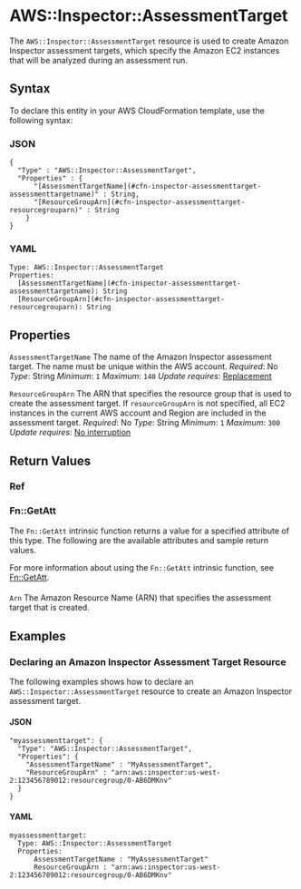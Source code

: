 # AWS::Inspector::AssessmentTarget<a name="aws-resource-inspector-assessmenttarget"></a>

The `AWS::Inspector::AssessmentTarget` resource is used to create Amazon Inspector assessment targets, which specify the Amazon EC2 instances that will be analyzed during an assessment run\.

## Syntax<a name="aws-resource-inspector-assessmenttarget-syntax"></a>

To declare this entity in your AWS CloudFormation template, use the following syntax:

### JSON<a name="aws-resource-inspector-assessmenttarget-syntax.json"></a>

```
{
  "Type" : "AWS::Inspector::AssessmentTarget",
  "Properties" : {
      "[AssessmentTargetName](#cfn-inspector-assessmenttarget-assessmenttargetname)" : String,
      "[ResourceGroupArn](#cfn-inspector-assessmenttarget-resourcegrouparn)" : String
    }
}
```

### YAML<a name="aws-resource-inspector-assessmenttarget-syntax.yaml"></a>

```
Type: AWS::Inspector::AssessmentTarget
Properties:
  [AssessmentTargetName](#cfn-inspector-assessmenttarget-assessmenttargetname): String
  [ResourceGroupArn](#cfn-inspector-assessmenttarget-resourcegrouparn): String
```

## Properties<a name="aws-resource-inspector-assessmenttarget-properties"></a>

`AssessmentTargetName`  <a name="cfn-inspector-assessmenttarget-assessmenttargetname"></a>
The name of the Amazon Inspector assessment target\. The name must be unique within the AWS account\.
*Required*: No
*Type*: String
*Minimum*: `1`
*Maximum*: `140`
*Update requires*: [Replacement](https://docs.aws.amazon.com/AWSCloudFormation/latest/UserGuide/using-cfn-updating-stacks-update-behaviors.html#update-replacement)

`ResourceGroupArn`  <a name="cfn-inspector-assessmenttarget-resourcegrouparn"></a>
The ARN that specifies the resource group that is used to create the assessment target\. If `resourceGroupArn` is not specified, all EC2 instances in the current AWS account and Region are included in the assessment target\.
*Required*: No
*Type*: String
*Minimum*: `1`
*Maximum*: `300`
*Update requires*: [No interruption](https://docs.aws.amazon.com/AWSCloudFormation/latest/UserGuide/using-cfn-updating-stacks-update-behaviors.html#update-no-interrupt)

## Return Values<a name="aws-resource-inspector-assessmenttarget-return-values"></a>

### Ref<a name="aws-resource-inspector-assessmenttarget-return-values-ref"></a>

### Fn::GetAtt<a name="aws-resource-inspector-assessmenttarget-return-values-fn--getatt"></a>

The `Fn::GetAtt` intrinsic function returns a value for a specified attribute of this type\. The following are the available attributes and sample return values\.

For more information about using the `Fn::GetAtt` intrinsic function, see [Fn::GetAtt](https://docs.aws.amazon.com/AWSCloudFormation/latest/UserGuide/intrinsic-function-reference-getatt.html)\.

#### <a name="aws-resource-inspector-assessmenttarget-return-values-fn--getatt-fn--getatt"></a>

`Arn`  <a name="Arn-fn::getatt"></a>
The Amazon Resource Name \(ARN\) that specifies the assessment target that is created\.

## Examples<a name="aws-resource-inspector-assessmenttarget--examples"></a>

### Declaring an Amazon Inspector Assessment Target Resource<a name="aws-resource-inspector-assessmenttarget--examples--Declaring_an_Amazon_Inspector_Assessment_Target_Resource"></a>

The following examples shows how to declare an `AWS::Inspector::AssessmentTarget` resource to create an Amazon Inspector assessment target\.

#### JSON<a name="aws-resource-inspector-assessmenttarget--examples--Declaring_an_Amazon_Inspector_Assessment_Target_Resource--json"></a>

```
"myassessmenttarget": {
  "Type": "AWS::Inspector::AssessmentTarget",
  "Properties": {
    "AssessmentTargetName" : "MyAssessmentTarget",
    "ResourceGroupArn" : "arn:aws:inspector:us-west-2:123456789012:resourcegroup/0-AB6DMKnv"
  }
}
```

#### YAML<a name="aws-resource-inspector-assessmenttarget--examples--Declaring_an_Amazon_Inspector_Assessment_Target_Resource--yaml"></a>

```
myassessmenttarget:
  Type: AWS::Inspector::AssessmentTarget
  Properties:
      AssessmentTargetName : "MyAssessmentTarget"
      ResourceGroupArn : "arn:aws:inspector:us-west-2:123456789012:resourcegroup/0-AB6DMKnv"
```
